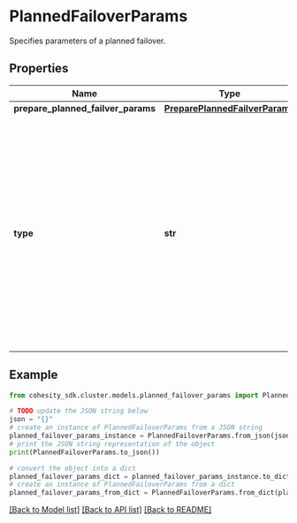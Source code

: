 # PlannedFailoverParams

Specifies parameters of a planned failover.

## Properties

Name | Type | Description | Notes
------------ | ------------- | ------------- | -------------
**prepare_planned_failver_params** | [**PreparePlannedFailverParams**](PreparePlannedFailverParams.md) |  | [optional] 
**type** | **str** | Spcifies the planned failover type.&lt;br&gt; &#39;Prepare&#39; indicates this is a preparation for failover.&lt;br&gt; &#39;Finalize&#39; indicates this is finalization of failover. After this is done, the view can be used as source view. | 

## Example

```python
from cohesity_sdk.cluster.models.planned_failover_params import PlannedFailoverParams

# TODO update the JSON string below
json = "{}"
# create an instance of PlannedFailoverParams from a JSON string
planned_failover_params_instance = PlannedFailoverParams.from_json(json)
# print the JSON string representation of the object
print(PlannedFailoverParams.to_json())

# convert the object into a dict
planned_failover_params_dict = planned_failover_params_instance.to_dict()
# create an instance of PlannedFailoverParams from a dict
planned_failover_params_from_dict = PlannedFailoverParams.from_dict(planned_failover_params_dict)
```
[[Back to Model list]](../README.md#documentation-for-models) [[Back to API list]](../README.md#documentation-for-api-endpoints) [[Back to README]](../README.md)


